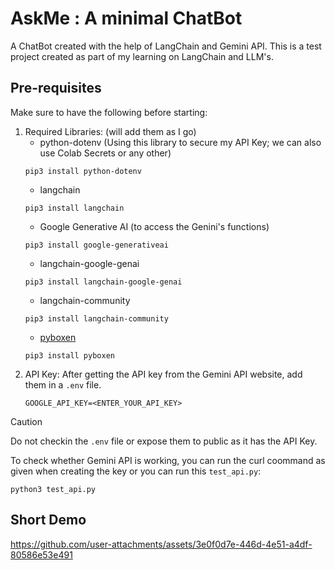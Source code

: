 # AskMe : A minimal ChatBot
A ChatBot created with the help of LangChain and Gemini API.
This is a test project created as part of my learning on LangChain and LLM's.

## Pre-requisites
Make sure to have the following before starting:
1. Required Libraries: (will add them as I go)
     - python-dotenv (Using this library to secure my API Key; we can also use Colab Secrets or any other)
   ```
   pip3 install python-dotenv
   ```
     - langchain
   ```
   pip3 install langchain
   ```
     - Google Generative AI (to access the Genini's functions)
   ```
   pip3 install google-generativeai
   ```
     - langchain-google-genai
   ```
   pip3 install langchain-google-genai
   ```
     - langchain-community
   ```
   pip3 install langchain-community
   ```
     - [pyboxen](https://github.com/savioxavier/pyboxen)
   ```
   pip3 install pyboxen
   ```
2. API Key:
        After getting the API key from the Gemini API website, add them in a `.env` file.
   ```
   GOOGLE_API_KEY=<ENTER_YOUR_API_KEY>
   ```
   
> [!CAUTION]
> Do not checkin the `.env` file or expose them to public as it has the API Key.

To check whether Gemini API is working, you can run the curl coommand as given when creating the key or you can run this `test_api.py`:
```
python3 test_api.py
```
## Short Demo


https://github.com/user-attachments/assets/3e0f0d7e-446d-4e51-a4df-80586e53e491

